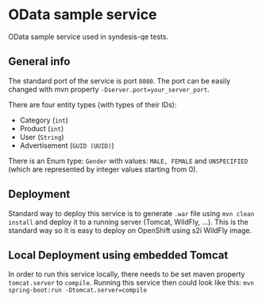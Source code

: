# OData sample service

OData sample service used in syndesis-qe tests.

## General info

The standard port of the service is port `8080`. The port can be easily changed with mvn property `-Dserver.port=your_server_port`.

There are four entity types (with types of their IDs):

 - Category (`int`)
 - Product (`int`)
 - User (`String`)
 - Advertisement (`GUID (UUID)`)
 
There is an Enum type: `Gender` with values: `MALE, FEMALE` and `UNSPECIFIED` (which are represented by integer values starting from 0).

## Deployment

Standard way to deploy this service is to generate `.war` file using `mvn clean install` and deploy it to a running server (Tomcat, WildFly, ...). This is the standard way so it is easy to deploy on OpenShift using s2i WildFly image.

## Local Deployment using embedded Tomcat

In order to run this service locally, there needs to be set maven property `tomcat.server` to `compile`. Running this service then could look like this: `mvn spring-boot:run -Dtomcat.server=compile`
